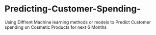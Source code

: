 # Predicting-Customer-Spending-
Using Diffrent Machine learning methods or models to Predict Customer spending on Cosmetic Products for next 6 Months
